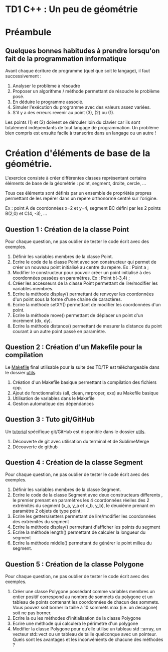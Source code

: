 # TD1 C++ : Un peu de géométrie

# Préambule

## Quelques bonnes habitudes à prendre lorsqu'on fait de la programmation informatique

Avant chaque écriture de programme (quel que soit le langage), il faut successivement :

1. Analyser le problème à résoudre
2. Proposer un algorithme / méthode permettant de résoudre le problème posé.
3. En déduire le programme associé.
4. Simuler l'exécution du programme avec des valeurs assez variées.
5. S'il y a des erreurs revenir au point (3), (2) ou (1).

Les points (1) et (2) doivent se dérouler loin du clavier car ils sont totalement indépendants de tout langage de programmation. Un problème bien compris est ensuite facile à transcrire dans un langage ou un autre !

# Création d'éléments de base de la géométrie.

L'exercice consiste à créer différentes classes représentant certains éléments de base de la géométrie : point, segment, droite, cercle, …

Tous ces éléments sont définis par un ensemble de propriétés propres permettant de les repérer dans un repère orthonormé centré sur l'origine.

Ex : point A de coordonnées x=2 et y=4, segment BC défini par les 2 points B(2,0) et C(4, -3), …

## Question 1 : Création de la classe Point

Pour chaque question, ne pas oublier de tester le code écrit avec des exemples.

1. Définir les variables membres de la classe Point.
2. Ecrire le code de la classe Point avec son constructeur qui permet de créer un nouveau point initialisé au centre du repère. Ex : Point a ;
3. Modifier le constructeur pour pouvoir créer un point initialisé à des coordonnées passées en paramètres. Ex : Point b(-3,4) ;
4. Créer les accesseurs de la classe Point permettant de lire/modifier les variables membres.
5. Ecrire la méthode display() permettant de renvoyer les coordonnées d'un point sous la forme d'une chaine de caractères.
6. Ecrire la méthode setXY() permettant de modifier les coordonnées d'un point.
7. Ecrire la méthode move() permettant de déplacer un point d'un incrément (dx, dy).
8. Ecrire la méthode distance() permettant de mesurer la distance du point courant à un autre point passé en paramètre.

## Question 2 : Création d'un Makefile pour la compilation

Le [Makefile](../utils/Makefile) final utilisable pour la suite des TD/TP est téléchargeable dans le dossier [utils](../utils/).

1. Création d'un Makefile basique permettant la compilation des fichiers cpp.
2. Ajout de fonctionnalités (all, clean, mrproper, exe) au Makefile basique
3. Utilisation de variables dans le Makefile
4. Gestion automatique des dépendances

## Question 3 : Tuto git/GitHub

Un [tutorial](../utils/github.md) spécifique git/GitHub est disponible dans le dossier [utils](../utils/).

1. Découverte de git avec utilisation du terminal et de SublimeMerge
2. Découverte de github

## Question 4 : Création de la classe Segment

Pour chaque question, ne pas oublier de tester le code écrit avec des exemples.

1. Définir les variables membres de la classe Segment.
2. Ecrire le code de la classe Segment avec deux constructeurs differents , le premier prenant en paramètres les 4 coordonnées réelles des 2 extrémités du segment (x\_a, y\_a et x\_b, y\_b), le deuxième prenant en paramètre 2 objets de type point.
3. Ecrire les getters/setters permettant de lire/modifier les coordonnées des extrémités du segment
4. Ecrire la méthode display() permettant d'afficher les points du segment
5. Ecrire la méthode length() permettant de calculer la longueur du segment
6. Ecrire la méthode middle() permettant de générer le point milieu du segment.

## Question 5 : Création de la classe Polygone

Pour chaque question, ne pas oublier de tester le code écrit avec des exemples.

1. Créer une classe Polygone possédant comme variables membres un entier positif correspond au nombre de sommets du polygone et un tableau de points contenant les coordonnées de chacun des sommets. Vous pouvez soit borner la taille à 10 sommets max (i.e. un decagone) soit ne pas borner.
2. Ecrire la ou les méthodes d'initialisation de la classe Polygone
3. Ecrire une méthode qui calculera le périmètre d'un polygone
4. Modifier la classe Polygone pour qu’elle utilise un tableau std ::array, un vecteur std::vect ou un tableau de taille quelconque avec un pointeur. Quels sont les avantages et les inconvénients de chacune des méthodes ?

